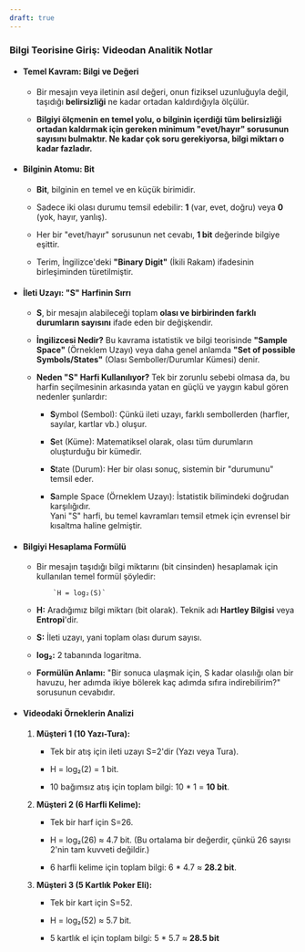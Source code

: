 ```yaml
---
draft: true
---
```



### Bilgi Teorisine Giriş: Videodan Analitik Notlar

- #### Temel Kavram: Bilgi ve Değeri
    
    - Bir mesajın veya iletinin asıl değeri, onun fiziksel uzunluğuyla değil, taşıdığı **belirsizliği** ne kadar ortadan kaldırdığıyla ölçülür.
        
    - **Bilgiyi ölçmenin en temel yolu, o bilginin içerdiği tüm belirsizliği ortadan kaldırmak için gereken minimum "evet/hayır" sorusunun sayısını bulmaktır. Ne kadar çok soru gerekiyorsa, bilgi miktarı o kadar fazladır.**
        
- #### Bilginin Atomu: Bit
    
    - **Bit**, bilginin en temel ve en küçük birimidir.
        
    - Sadece iki olası durumu temsil edebilir: **1** (var, evet, doğru) veya **0** (yok, hayır, yanlış).
        
    - Her bir "evet/hayır" sorusunun net cevabı, **1 bit** değerinde bilgiye eşittir.
        
    - Terim, İngilizce'deki **"Binary Digit"** (İkili Rakam) ifadesinin birleşiminden türetilmiştir.
        
- #### İleti Uzayı: "S" Harfinin Sırrı
    
    - **S**, bir mesajın alabileceği toplam **olası ve birbirinden farklı durumların sayısını** ifade eden bir değişkendir.
        
    - **İngilizcesi Nedir?** Bu kavrama istatistik ve bilgi teorisinde **"Sample Space"** (Örneklem Uzayı) veya daha genel anlamda **"Set of possible Symbols/States"** (Olası Semboller/Durumlar Kümesi) denir.
        
    - **Neden "S" Harfi Kullanılıyor?** Tek bir zorunlu sebebi olmasa da, bu harfin seçilmesinin arkasında yatan en güçlü ve yaygın kabul gören nedenler şunlardır:
        
        - **S**ymbol (Sembol): Çünkü ileti uzayı, farklı sembollerden (harfler, sayılar, kartlar vb.) oluşur.
            
        - **S**et (Küme): Matematiksel olarak, olası tüm durumların oluşturduğu bir kümedir.
            
        - **S**tate (Durum): Her bir olası sonuç, sistemin bir "durumunu" temsil eder.
            
        - **S**ample Space (Örneklem Uzayı): İstatistik bilimindeki doğrudan karşılığıdır.  
            Yani "S" harfi, bu temel kavramları temsil etmek için evrensel bir kısaltma haline gelmiştir.
            
- #### Bilgiyi Hesaplama Formülü
    
    - Bir mesajın taşıdığı bilgi miktarını (bit cinsinden) hesaplamak için kullanılan temel formül şöyledir:
        
              `H = log₂(S)`
            
    - **H:** Aradığımız bilgi miktarı (bit olarak). Teknik adı **Hartley Bilgisi** veya **Entropi**'dir.
        
    - **S:** İleti uzayı, yani toplam olası durum sayısı.
        
    - **log₂:** 2 tabanında logaritma.
        
    - **Formülün Anlamı:** "Bir sonuca ulaşmak için, S kadar olasılığı olan bir havuzu, her adımda ikiye bölerek kaç adımda sıfıra indirebilirim?" sorusunun cevabıdır.
        
- #### Videodaki Örneklerin Analizi
    
    1. **Müşteri 1 (10 Yazı-Tura):**
        
        - Tek bir atış için ileti uzayı S=2'dir (Yazı veya Tura).
            
        - H = log₂(2) = 1 bit.
            
        - 10 bağımsız atış için toplam bilgi: 10 * 1 = **10 bit**.
            
    2. **Müşteri 2 (6 Harfli Kelime):**
        
        - Tek bir harf için S=26.
            
        - H = log₂(26) ≈ 4.7 bit. (Bu ortalama bir değerdir, çünkü 26 sayısı 2'nin tam kuvveti değildir.)
            
        - 6 harfli kelime için toplam bilgi: 6 * 4.7 ≈ **28.2 bit**.
            
    3. **Müşteri 3 (5 Kartlık Poker Eli):**
        
        - Tek bir kart için S=52.
            
        - H = log₂(52) ≈ 5.7 bit.
            
        - 5 kartlık el için toplam bilgi: 5 * 5.7 ≈ **28.5 bit**